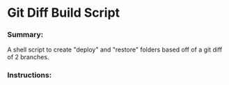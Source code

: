 # Git Diff Build Script

### Summary:

A shell script to create "deploy" and "restore" folders based off of a git diff of 2 branches.

### Instructions: